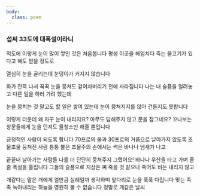 ```yaml
---
body:
  class: poem
---
```


### 섭씨 33도에 대폭설이라니


  적도에 이렇게 눈이 많이 쌓인 것은 처음봅니다 평생 이곳을 헤엄치다 죽는 물고기가 있다고 해도 믿을 정도로

  열심히 눈을 굴리는데 눈덩이가 커지지 않습니다

  화가 잔뜩 나서 꾹꾹 눈을 뭉쳐도 걷어차버리기 전에 사라집니다 나는 내 슬픔을 얼려놓고 다른 일을 하러 가려 했는데 

  눈을 뭉치는 것 말고도 할 일은 쌓여 있는데 눈이 뭉쳐지지를 않아 건들지도 못합니다

  이렇게 더운데 왜 자꾸 눈이 내리지요? 아무도 답해주지 않고 문을 잠그네요? 꼬나보는 창문들에게 눈을 던져도 물청소만 해줄 뿐입니다 

  긍정적인 사람이 되도록 합니다 70프로의 물과 30프로의 거품으로 날아가지 않도록 조물조물 뭉쳐진 사람 퉁퉁 불은 조물주의 손에서는 썩은 바나나 냄새가 나고 

  끝끝내 날아가는 사람들 나를 더 단단히 뭉쳐주지 그랬어요! 바나나 우산을 타고 가며 줄줄 폭설을 흘립니다 그들의 슬픔으로 지상은 쪄 죽을 것 같으나 죽어도 비는 내리지 않고

  개같다는 말은 개에게 얼만큼 실례일까 생각하며 앞다리로 눈을 푹푹 다집니다 맞는 족족 녹아내리는 하늘을 영원히 볼 수 없습니다 정말로 개같은 날씨
